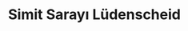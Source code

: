 ---
title: "Simit Sarayı Lüdenscheid"
url: /luedenscheid/simit-sarayi-luedenscheid/
shop: Bäckerei
---